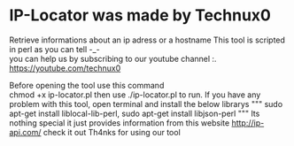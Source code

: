 # IP-Locator was made by Technux0
 Retrieve informations about an ip adress or a hostname 
 This tool is scripted in perl as you can tell    -_-         
 you can help us by subscribing to our youtube channel :. https://youtube.com/technux0
 
 Before opening the tool use this command  
 chmod +x ip-locator.pl 
 then use ./ip-locator.pl to run. 
 If you have any problem with this tool, open terminal and 
 install the below librarys
 """ sudo apt-get install liblocal-lib-perl,
 sudo apt-get install libjson-perl """
 Its nothing special it just provides information from this website 
 http://ip-api.com/ check it out
 Th4nks for using our tool
